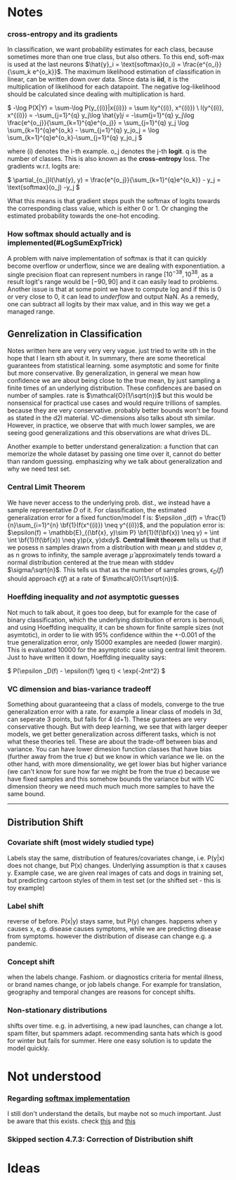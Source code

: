 # Notes

### **cross-entropy and its gradients**
In classification, we want probability estimates for each class, because sometimes more than one true class, but also others. To this end, soft-max is used at the last neurons $\hat{y}_i = \text{softmax}(o_i) = \frac{e^{o_i}}{\sum_k e^{o_k}}$. The maximum likelihood estimation of classification in linear, can be written down over data. Since data is **iid**, it is the multiplication of likelihood for each datapoint. The negative log-likelihood should be calculated since dealing with multiplication is hard. 

$
-\log P(X|Y) = \sum-\log P(y_{(i)}|x{(i)}) = \sum l(y^{(i)}, x^{(i)}) \\
l(y^{(i)}, x^{(i)}) = -\sum_{j=1}^{q} y_j\log \hat{y}_j
                    = -\sum_{j=1}^{q} y_j\log \frac{e^{o_j}}{\sum_{k=1}^{q}e^{o_j}}
                    = \sum_{j=1}^{q} y_j \log \sum_{k=1}^{q}e^{o_k} - \sum_{j=1}^{q} y_jo_j
                    = \log \sum_{k=1}^{q}e^{o_k}-\sum_{j=1}^{q} y_jo_j
$

where (i) denotes the i-th example. o_j denotes the j-th **logit**. q is the number of classes.
This is also known as the **cross-entropy** loss. The gradients w.r.t. logits are:

$
\partial_{o_j}l(\hat{y}, y) = \frac{e^{o_j}}{\sum_{k=1}^{q}e^{o_k}} - y_j = \text{softmax}(o_j) -y_j
$

What this means is that gradient steps push the softmax of logits towards the corresponding class value, which is either 0 or 1. Or changing the estimated probability towards the one-hot encoding.

### **How softmax should actually and is implemented**(#LogSumExpTrick)
A problem with naive implementation of softmax is that it can quickly become overflow or underflow, since we are dealing with exponentiation. a single precision float can represent numbers in range $[10^{-38}, 10^{38}$, as a result logit's range would be $[-90, 90]$ and it can easily lead to problems. Another issue is that at some point we have to compute log and if this is 0 or very close to 0, it can lead to _underflow_ and output NaN. As a remedy, one can subtract all logits by their max value, and in this way we get a managed range.

## Genrelization in Classification
Notes written here are very very very vague. just tried to write sth in the hope that I learn sth about it. In summary, there are some theoretical guarantees from statistical learning. some asymptotic and some for finite but more conservative. By generalization, in general we mean how confidence we are about being close to the true mean, by just sampling a finite times of an underlying distribution. These confidences are based on number of samples. rate is $\mathcal{O}(1/\sqrt{n})$ but this would be nonsensical for practical use cases and would require trillions of samples. because they are very conservative. probably better bounds won't be found as stated in the d2l material. VC-dimensions also talks about sth similar. However, in practice, we observe that with much lower samples, we are seeing good generalizations and this observations are what drives DL.

Another example to better understand generalization: a function that can memorize the whole dataset by passing one time over it, cannot do better than random guessing. emphasizing why we talk about generalization and why we need test set.

### **Central Limit Theorem**
We have never access to the underlying prob. dist., we instead have a sample representative $D$ of it. For classification, the estimated generalization error for a fixed function/model f is: $\epsilon _d(f) = \frac{1}{n}\sum_{i=1}^{n} \bf{1}(f(x^{(i)}) \neq y^{(i)})$, and the population error is: 
$\epsilon(f) = \mathbb{E}_{(\bf{x}, y)\sim P} \bf{1}(f(\bf{x}) \neq y) = \int \int \bf{1}(f(\bf{x}) \neq y)p(x, y)dxdy$. **Central limit theorem** tells us that if we posess n samples drawn from a distribution with mean $\mu$ and stddev $\sigma$, as n grows to infinity, the sample average $\hat{\mu}$ approximately tends toward a normal distribution centered at the true mean with stddev $\sigma/\sqrt{n}$. This tells us that as the number of samples grows, $\epsilon _D(f)$ should approach $\epsilon (f)$ at a rate of $\mathcal{O}(1/\sqrt{n})$.

### Hoeffding inequality and _not_ asymptotic guesses
Not much to talk about, it goes too deep, but for example for the case of binary classification, which the underlying distribution of errors is bernouli, and using Hoeffding inequality, it can be shown for finite sample sizes (not asymtotic), in order to lie with 95% confidence within the +-0.001 of the true generalization error, only 15000 examples are needed (lower margin). This is evaluated 10000 for the asymptotic case using central limit theorem. Just to have written it down, Hoeffding inequality says:

$
P(\epsilon _D(f) - \epsilon(f) \geq t) < \exp{-2nt^2}
$

### **VC dimension** and bias-variance tradeoff
Something about guaranteeing that a class of models, converge to the true generalization error with a rate. for example a linear class of models in 3d, can seperate 3 points, but fails for 4 (d+1). These gurantees are very conservative though. But with deep learning, we see that with larger deeper models, we get better generalization across different tasks, which is not what these theories tell. These are about the trade-off between bias and variance. You can have lower dimesion function classes that have bias (further away from the true $\epsilon$) but we know in which variance we lie. on the other hand, with more dimensionality, we get lower bias but higher variance (we can't know for sure how far we might be from the true $\epsilon$) because we have fixed samples and this somehow bounds the variance but with VC dimension theory we need much much much more samples to have the same bound.

---
## **Distribution Shift**

### Covariate shift (most widely studied type)
Labels stay the same, distribution of features/covariates change, i.e. P(y|x) does not change, but P(x) changes. Underlying assumption is that x causes y. Example case, we are given real images of cats and dogs in training set, but predicting cartoon styles of them in test set (or the shifted set - this is toy example)

### Label shift
reverse of before. P(x|y) stays same, but P(y) changes. happens when y causes x, e.g. disease causes symptoms, while we are predicting disease from symptoms. however the distribution of disease can change e.g. a pandemic.

### Concept shift
when the labels change. Fashiom. or diagnostics criteria for mental illness, or brand names change, or job labels change. For example for translation, geography and temporal changes are reasons for concept shifts.

### Non-stationary distributions
shifts over time. e.g. in advertising, a new ipad launches, can change a lot. spam filter, but spammers adapt. recommending santa hats which is good for winter but fails for summer. Here one easy solution is to update the model quickly.

# Not understood

### Regarding [softmax implementation](./0_notes.md/LogSumExpTrick)
I still don't understand the details, but maybe not so much important. Just be aware that this exists. check [this](https://ogunlao.github.io/2020/04/26/you_dont_really_know_softmax.html) and [this](https://en.wikipedia.org/wiki/LogSumExp)

### Skipped section 4.7.3: Correction of Distribution shift

# Ideas